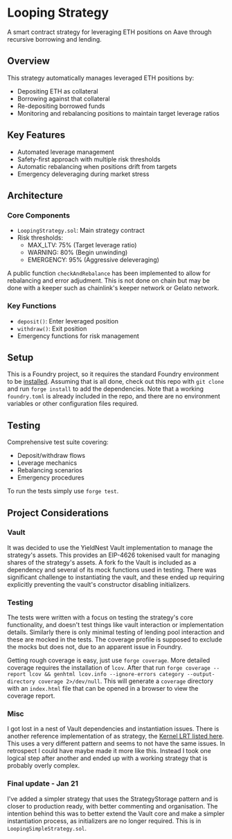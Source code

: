 # Looping Strategy

A smart contract strategy for leveraging ETH positions on Aave through recursive borrowing and lending.

## Overview

This strategy automatically manages leveraged ETH positions by:

- Depositing ETH as collateral
- Borrowing against that collateral
- Re-depositing borrowed funds
- Monitoring and rebalancing positions to maintain target leverage ratios

## Key Features

- Automated leverage management
- Safety-first approach with multiple risk thresholds
- Automatic rebalancing when positions drift from targets
- Emergency deleveraging during market stress

## Architecture

### Core Components

- `LoopingStrategy.sol`: Main strategy contract
- Risk thresholds:
  - MAX_LTV: 75% (Target leverage ratio)
  - WARNING: 80% (Begin unwinding)
  - EMERGENCY: 95% (Aggressive deleveraging)

A public function `checkAndRebalance` has been implemented to allow for rebalancing and error adjudment. This is not done on chain but may be done with a keeper such as chainlink's keeper network or Gelato network.

### Key Functions

- `deposit()`: Enter leveraged position
- `withdraw()`: Exit position
- Emergency functions for risk management

## Setup

This is a Foundry project, so it requires the standard Foundry environment to be [installed](https://book.getfoundry.sh/getting-started/installation). Assuming that is all done, check out this repo with `git clone` and run `forge install` to add the dependencies. Note that a working `foundry.toml` is already included in the repo, and there are no environment variables or other configuration files required.

## Testing

Comprehensive test suite covering:

- Deposit/withdraw flows
- Leverage mechanics
- Rebalancing scenarios
- Emergency procedures

To run the tests simply use `forge test`.

## Project Considerations

### Vault

It was decided to use the YieldNest Vault implementation to manage the strategy's assets. This provides an EIP-4626 tokenised vault for managing shares of the strategy's assets. A fork fo the Vault is included as a dependency and several of its mock functions used in testing. There was significant challenge to instantiating the vault, and these ended up requiring explicitly preventing the vault's constructor disabling initializers.

### Testing

The tests were written with a focus on testing the strategy's core functionality, and doesn't test things like vault interaction or implementation details. Similarly there is only minimal testing of lending pool interaction and these are mocked in the tests. The coverage profile is supposed to exclude the mocks but does not, due to an apparent issue in Foundry.

Getting rough coverage is easy, just use `forge coverage`. More detailed coverage requires the installation of `lcov`. After that run `forge coverage --report lcov && genhtml lcov.info --ignore-errors category --output-directory coverage 2>/dev/null`. This will generate a `coverage` directory with an `index.html` file that can be opened in a browser to view the coverage report.

### Misc

I got lost in a nest of Vault dependencies and instantiation issues. There is another reference implementation of as strategy, the [Kernel LRT listed here](https://github.com/yieldnest/yieldnest-kernel-lrt). This uses a very different pattern and seems to not have the same issues. In retrospect I could have maybe made it more like this. Instead I took one logical step after another and ended up with a working strategy that is probably overly complex.

### Final update - Jan 21

I've added a simpler strategy that uses the StrategyStorage pattern and is closer to production ready, with better commenting and organisation. The intention behind this was to better extend the Vault core and make a simpler instantiation process, as initializers are no longer required. This is in `LoopingSimpleStrategy.sol`.
